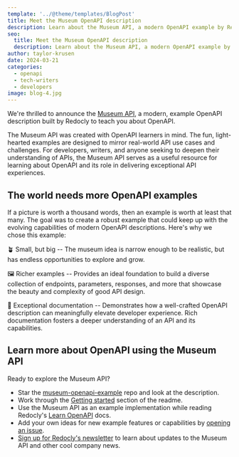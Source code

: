 ```yaml
---
template: '../@theme/templates/BlogPost'
title: Meet the Museum OpenAPI description
description: Learn about the Museum API, a modern OpenAPI example by Redocly designed to teach API enthusiasts about OpenAPI and developer experience.
seo:
  title: Meet the Museum OpenAPI description
  description: Learn about the Museum API, a modern OpenAPI example by Redocly designed to teach API enthusiasts about OpenAPI and developer experience.
author: taylor-krusen
date: 2024-03-21
categories:
  - openapi
  - tech-writers
  - developers
image: blog-4.jpg
---
```


We're thrilled to announce the [Museum API](https://github.com/Redocly/museum-openapi-example), a modern, example OpenAPI description built by Redocly to teach you about OpenAPI.

The Museum API was created with OpenAPI learners in mind. The fun, light-hearted examples are designed to mirror real-world API use cases and challenges. For developers, writers, and anyone seeking to deepen their understanding of APIs, the Museum API serves as a useful resource for learning about OpenAPI and its role in delivering exceptional API experiences.

## The world needs more OpenAPI examples

If a picture is worth a thousand words, then an example is worth at least that many. The goal was to create a robust example that could keep up with the evolving capabilities of modern OpenAPI descriptions. Here's why we chose this example:

🪴 Small, but big -- The museum idea is narrow enough to be realistic, but has endless opportunities to explore and grow.

🖼️ Richer examples -- Provides an ideal foundation to build a diverse collection of endpoints, parameters, responses, and more that showcase the beauty and complexity of good API design.

📖 Exceptional documentation -- Demonstrates how a well-crafted OpenAPI description can meaningfully elevate developer experience. Rich documentation fosters a deeper understanding of an API and its capabilities.

## Learn more about OpenAPI using the Museum API

Ready to explore the Museum API?

- Star the [museum-openapi-example](https://github.com/Redocly/museum-openapi-example) repo and look at the description.
- Work through the [Getting started](https://github.com/Redocly/museum-openapi-example?tab=readme-ov-file#getting-started) section of the readme.
- Use the Museum API as an example implementation while reading Redocly's [Learn OpenAPI](https://redocly.com/docs/resources/learning-openapi/) docs.
- Add your own ideas for new example features or capabilities by [opening an issue](https://github.com/Redocly/museum-openapi-example/issues/new).
- [Sign up for Redocly's newsletter](https://redocly.com/product-updates/) to learn about updates to the Museum API and other cool company news.
